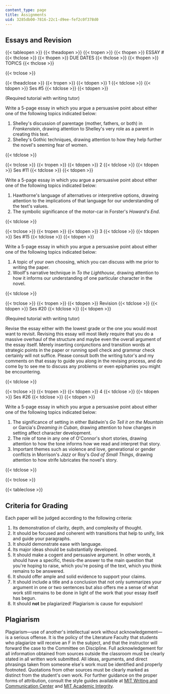 ```yaml
---
content_type: page
title: Assignments
uid: 3285db00-7816-22c1-d9ee-fef2c0f378d0
---
```


Essays and Revision
-------------------

{{< tableopen >}}
{{< theadopen >}}
{{< tropen >}}
{{< thopen >}}
ESSAY #
{{< thclose >}}
{{< thopen >}}
DUE DATES
{{< thclose >}}
{{< thopen >}}
TOPICS
{{< thclose >}}

{{< trclose >}}

{{< theadclose >}}
{{< tropen >}}
{{< tdopen >}}
1
{{< tdclose >}}
{{< tdopen >}}
Ses #5
{{< tdclose >}}
{{< tdopen >}}


(Required tutorial with writing tutor)

Write a 5-page essay in which you argue a persuasive point about either one of the following topics indicated below:

1.  Shelley's discussion of parentage (mother, fathers, or both) in _Frankenstein_, drawing attention to Shelley's very role as a parent in creating this text.
2.  Shelley's Gothic techniques, drawing attention to how they help further the novel's seeming fear of women.


{{< tdclose >}}

{{< trclose >}}
{{< tropen >}}
{{< tdopen >}}
2
{{< tdclose >}}
{{< tdopen >}}
Ses #11
{{< tdclose >}}
{{< tdopen >}}


Write a 5-page essay in which you argue a persuasive point about either one of the following topics indicated below:

1.  Hawthorne's language of alternatives or interpretive options, drawing attention to the implications of that language for our understanding of the text's values.
2.  The symbolic significance of the motor-car in Forster's _Howard's End_.


{{< tdclose >}}

{{< trclose >}}
{{< tropen >}}
{{< tdopen >}}
3
{{< tdclose >}}
{{< tdopen >}}
Ses #15
{{< tdclose >}}
{{< tdopen >}}


Write a 5-page essay in which you argue a persuasive point about either one of the following topics indicated below:

1.  A topic of your own choosing, which you can discuss with me prior to writing the paper.
2.  Woolf's narrative technique in _To the Lighthouse_, drawing attention to how it informs our understanding of one particular character in the novel.


{{< tdclose >}}

{{< trclose >}}
{{< tropen >}}
{{< tdopen >}}
Revision
{{< tdclose >}}
{{< tdopen >}}
Ses #20
{{< tdclose >}}
{{< tdopen >}}


(Required tutorial with writing tutor)

Revise the essay either with the lowest grade or the one you would most want to revisit. Revising this essay will most likely require that you do a massive overhaul of the structure and maybe even the overall argument of the essay itself. Merely inserting conjunctions and transition words at strategic points in the paper or running spell check and grammar check certainly will not suffice. Please consult both the writing tutor's and my comments on that essay to guide you along in the revising process, and do come by to see me to discuss any problems or even epiphanies you might be encountering.


{{< tdclose >}}

{{< trclose >}}
{{< tropen >}}
{{< tdopen >}}
4
{{< tdclose >}}
{{< tdopen >}}
Ses #26
{{< tdclose >}}
{{< tdopen >}}


Write a 5-page essay in which you argue a persuasive point about either one of the following topics indicated below:

1.  The significance of setting in either Baldwin's _Go Tell it on the Mountain_ or Garcia's _Dreaming in Cuban_, drawing attention to how changes in setting affect character development.
2.  The role of tone in any one of O'Connor's short stories, drawing attention to how the tone informs how we read and interpret that story.
3.  Important themes such as violence and love, generational or gender conflicts in Morrison's _Jazz_ or Roy's _God of Small Things_, drawing attention to how strife lubricates the novel's story.


{{< tdclose >}}

{{< trclose >}}

{{< tableclose >}}

Criteria for Grading
--------------------

Each paper will be judged according to the following criteria:

1.  Its demonstration of clarity, depth, and complexity of thought.
2.  It should be focused and coherent with transitions that help to unify, link and guide your paragraphs.
3.  It should demonstrate ease with language.
4.  Its major ideas should be substantially developed.
5.  It should make a cogent and persuasive argument. In other words, it should have a specific, thesis-the answer to the main question that you're hoping to raise, which you're posing of the text, which you think remains to be answered.
6.  It should offer ample and solid evidence to support your claims.
7.  It should include a title and a conclusion that not only summarizes your argument in one or two sentences but also offers me a sense of what work still remains to be done in light of the work that your essay itself has begun.
8.  It should **not** be plagiarized! Plagiarism is cause for expulsion!

Plagiarism
----------

Plagiarism—use of another's intellectual work without acknowledgement—is a serious offense. It is the policy of the Literature Faculty that students who plagiarize will receive an F in the subject, and that the instructor will forward the case to the Committee on Discipline. Full acknowledgement for all information obtained from sources outside the classroom must be clearly stated in all written work submitted. All ideas, arguments, and direct phrasings taken from someone else's work must be identified and properly footnoted. Quotations from other sources must be clearly marked as distinct from the student's own work. For further guidance on the proper forms of attribution, consult the style guides available at [MIT Writing and Communication Center](http://web.mit.edu/writing/index.html) and [MIT Academic Integrity](http://web.mit.edu/academicintegrity/).
